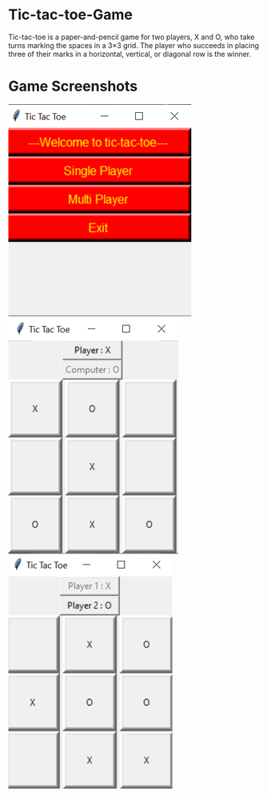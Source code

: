 # Tic-tac-toe-Game
Tic-tac-toe is a paper-and-pencil game for two players, X and O, who take turns marking the spaces in a 3×3 grid. The player who succeeds in placing three of their marks in a horizontal, vertical, or diagonal row is the winner.

# Game Screenshots


<div class="row">
  <div class="column">
    <img src="https://raw.githubusercontent.com/Utkarsh299-tech/Tic-tac-toe-Game/main/images/start_game.png" alt="Home img" >
  </div>
  <div class="column">
    <img src="https://raw.githubusercontent.com/Utkarsh299-tech/Tic-tac-toe-Game/main/images/singleplayer.png" alt="Single Player img" style="display:block">
  </div>
  <div class="column">
    <img src="https://raw.githubusercontent.com/Utkarsh299-tech/Tic-tac-toe-Game/main/images/multiplayer.png" alt="Multiplayer Player img" >
  </div>
</div>
